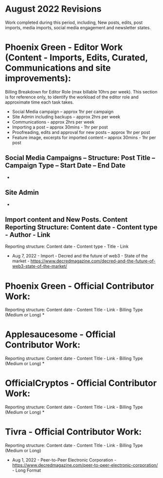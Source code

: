 # August 2022 Revisions
Work completed during this period, including, New posts, edits, post imports, media imports, social media engagement and newsletter states.


# Phoenix Green - Editor Work (Content - Imports, Edits, Curated, Communications and site improvements):

Billing Breakdown for Editor Role (max billable 10hrs per week).
This section is for reference only, to identify the workload of the editor role and approximate time each task takes.
* Social Media campaign – approx 1hr per campaign
* Site Admin including backups – approx 2hrs per week
* Communications - approx 2hrs per week
* Importing a post – approx 30mins - 1hr per post
* Proofreading, edits and approval for new posts – approx 1hr per post
* Feature image, excerpts for imported content – approx 30mins - 1hr per post 

## Social Media Campaigns – Structure: Post Title – Campaign Type – Start Date – End Date
* 

## Site Admin
* 

## Import content and New Posts. Content Reporting Structure: Content date - Content type - Author - Link
Reporting structure: Content date - Content type - Title - Link
* Aug 7, 2022 - Import - Decred and the future of web3 - State of the market - https://www.decredmagazine.com/decred-and-the-future-of-web3-state-of-the-market/

# Phoenix Green - Official Contributor Work:
Reporting structure: Content date - Content Title - Link - Billing Type (Medium or Long)
* 

# Applesaucesome - Official Contributor Work:
Reporting structure: Content date - Content Title - Link - Billing Type (Medium or Long)
* 

# OfficialCryptos - Official Contributor Work:
Reporting structure: Content date - Content Title - Link - Billing Type (Medium or Long)
* 

# Tivra - Official Contributor Work:
Reporting structure: Content date - Content Title - Link - Billing Type (Medium or Long)
* Aug 1, 2022 - Peer-to-Peer Electronic Corporation - https://www.decredmagazine.com/peer-to-peer-electronic-corporation/ - Long Format
